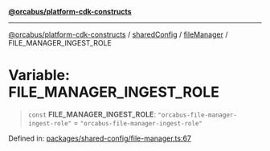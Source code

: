 [**@orcabus/platform-cdk-constructs**](../../../../../../README.md)

***

[@orcabus/platform-cdk-constructs](../../../../../../README.md) / [sharedConfig](../../../README.md) / [fileManager](../README.md) / FILE\_MANAGER\_INGEST\_ROLE

# Variable: FILE\_MANAGER\_INGEST\_ROLE

> `const` **FILE\_MANAGER\_INGEST\_ROLE**: `"orcabus-file-manager-ingest-role"` = `"orcabus-file-manager-ingest-role"`

Defined in: [packages/shared-config/file-manager.ts:67](https://github.com/OrcaBus/platform-cdk-constructs/blob/main/packages/shared-config/file-manager.ts#L67)
